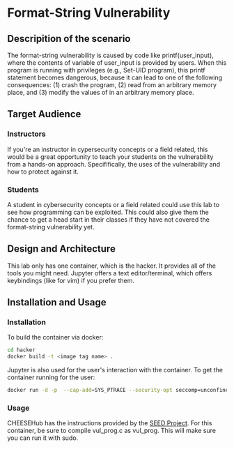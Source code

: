 # Format-String Vulnerability

## Descripition of the scenario
The format-string vulnerability is caused by code like printf(user_input), where the contents of variable of user_input is provided by users. When this program is running with privileges (e.g., Set-UID program), this printf statement becomes dangerous, because it can lead to one of the following consequences: (1) crash the program, (2) read from an arbitrary memory place, and (3) modify the values of in an arbitrary memory place. 

## Target Audience

### Instructors
If you're an instructor in cypersecurity concepts or a field related, this would be a great opportunity to teach your students on the vulnerability from a hands-on approach. Specififically, the uses of the vulnerability and how to protect against it. 

### Students
A student in cybersecurity concepts or a field related could use this lab to see how programming can be exploited. This could also give them the chance to get a head start in their classes if they have not covered the format-string vulnerability yet.

## Design and Architecture
This lab only has one container, which is the hacker. It provides all of the tools you might need. Jupyter offers a text editor/terminal, which offers keybindings (like for vim) if you prefer them. 


## Installation and Usage

### Installation
To build the container via docker:

```bash
cd hacker
docker build -t <image tag name> .
```

Jupyter is also used for the user's interaction with the container. To get the container running for the user:

```bash
docker run -d -p  --cap-add=SYS_PTRACE --security-opt seccomp=unconfined 80 <image tag name>
```
### Usage
CHEESEHub has the instructions provided by the [SEED Project](https://seedsecuritylabs.org/index.html). For this container, be sure to compile vul_prog.c as vul_prog. This will make sure you can run it with sudo.
